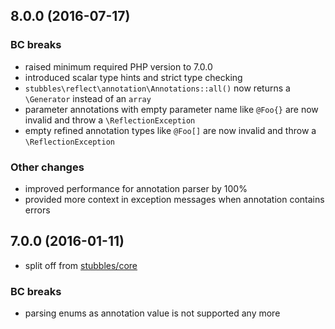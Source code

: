 8.0.0 (2016-07-17)
------------------

### BC breaks

  * raised minimum required PHP version to 7.0.0
  * introduced scalar type hints and strict type checking
  * `stubbles\reflect\annotation\Annotations::all()` now returns a `\Generator` instead of an `array`
  * parameter annotations with empty parameter name like `@Foo{}` are now invalid and throw a `\ReflectionException`
  * empty refined annotation types like `@Foo[]` are now invalid and throw a `\ReflectionException`


### Other changes

  * improved performance for annotation parser by 100%
  * provided more context in exception messages when annotation contains errors


7.0.0 (2016-01-11)
------------------

  * split off from [stubbles/core](https://github.com/stubbles/stubbles-core)


### BC breaks

  * parsing enums as annotation value is not supported any more
